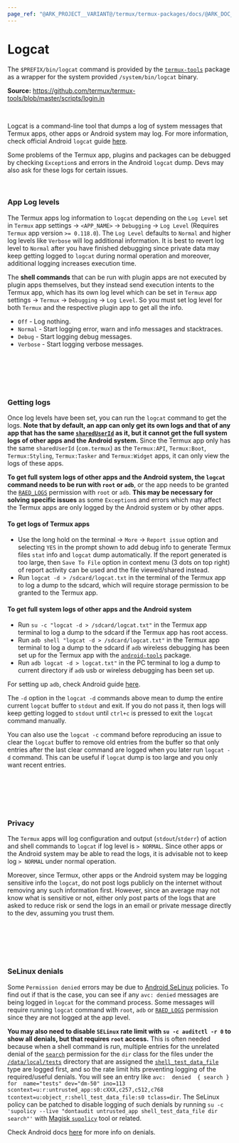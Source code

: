 ```yaml
---
page_ref: "@ARK_PROJECT__VARIANT@/termux/termux-packages/docs/@ARK_DOC__VERSION@/repos/main/packages/termux-tools/logcat/index.html"
---
```


# Logcat

<!-- @ARK_DOCS__HEADER_PLACEHOLDER@ -->

The `$PREFIX/bin/logcat` command is provided by the [`termux-tools`](../index.html) package as a wrapper for the system provided `/system/bin/logcat` binary.

**Source:** https://github.com/termux/termux-tools/blob/master/scripts/login.in

&nbsp;

Logcat is a command-line tool that dumps a log of system messages that Termux apps, other apps or Android system may log. For more information, check official Android `logcat` guide [here](https://developer.android.com/studio/command-line/logcat).

Some problems of the Termux app, plugins and packages can be debugged by checking `Exception`s and errors in the Android `logcat` dump. Devs may also ask for these logs for certain issues.

&nbsp;



### App Log levels

The Termux apps log information to `logcat` depending on the `Log Level` set in `Termux` app settings -> `<APP_NAME>` -> `Debugging` -> `Log Level` (Requires `Termux` app version `>= 0.118.0`). The `Log Level` defaults to `Normal` and higher log levels like `Verbose` will log additional information. It is best to revert log level to `Normal` after you have finished debugging since private data may keep getting logged to `logcat` during normal operation and moreover, additional logging increases execution time.

The **shell commands** that can be run with plugin apps are not executed by plugin apps themselves, but they instead send execution intents to the Termux app, which has its own log level which can be set in `Termux` app settings -> `Termux` -> `Debugging` -> `Log Level`. So you must set log level for both `Termux` and the respective plugin app to get all the info.

- `Off` - Log nothing.
- `Normal` - Start logging error, warn and info messages and stacktraces.
- `Debug` - Start logging debug messages.
- `Verbose` - Start logging verbose messages.

## &nbsp;

&nbsp;



### Getting logs

<!-- FIXME: Use: `@TERMUX_APP__SHARED_USER_ID@` -->

Once log levels have been set, you can run the `logcat` command to get the logs. **Note that by default, an app can only get its own logs and that of any app that has the same [`sharedUserId`](https://developer.android.com/guide/topics/manifest/manifest-element#uid) as it, but it cannot get the full system logs of other apps and the Android system.** Since the Termux app only has the same `sharedUserId` (`com.termux`) as the `Termux:API`, `Termux:Boot`, `Termux:Styling`, `Termux:Tasker` and `Termux:Widget` apps, it can only view the logs of these apps.

**To get full system logs of other apps and the Android system, the `logcat` command needs to be run with `root` or `adb`**, or the app needs to be granted the [`RAED_LOGS`](https://developer.android.com/reference/android/Manifest.permission#READ_LOGS) permission with `root` or `adb`. **This may be necessary for solving specific issues** as some `Exception`s and errors which may affect the Termux apps are only logged by the Android system or by other apps.

#### To get logs of Termux apps

- Use the long hold on the terminal -> `More` -> `Report issue` option and selecting `YES` in the prompt shown to add debug info to generate Termux files `stat` info and `logcat` dump automatically. If the report generated is too large, then `Save To File` option in context menu (3 dots on top right) of report activity can be used and the file viewed/shared instead.
- Run `logcat -d > /sdcard/logcat.txt` in the terminal of the Termux app to log a dump to the sdcard, which will require storage permission to be granted to the Termux app.

#### To get full system logs of other apps and the Android system

- Run `su -c "logcat -d > /sdcard/logcat.txt"` in the Termux app terminal to log a dump to the sdcard if the Termux app has root access.
- Run `adb shell "logcat -d > /sdcard/logcat.txt"` in the Termux app terminal to log a dump to the sdcard if `adb` wireless debugging has been set up for the Termux app with the [`android-tools`](https://www.reddit.com/r/termux/comments/mmu2iu/announce_adb_is_now_packaged_for_termux) package.
- Run `adb logcat -d > logcat.txt"` in the PC terminal to log a dump to current directory if `adb` usb or wireless debugging has been set up.

For setting up `adb`, check Android guide [here](https://developer.android.com/tools/adb).

The `-d` option in the `logcat -d` commands above mean to dump the entire current `logcat` buffer to `stdout` and exit. If you do not pass it, then logs will keep getting logged to `stdout` until `ctrl+c` is pressed to exit the `logcat` command manually.

You can also use the `logcat -c` command before reproducing an issue to clear the `logcat` buffer to remove old entries from the buffer so that only entries after the last clear command are logged when you later run `logcat -d` command. This can be useful if `logcat` dump is too large and you only want recent entries.

## &nbsp;

&nbsp;



### Privacy

The `Termux` apps will log configuration and output (`stdout`/`stderr`) of action and shell commands to `logcat` if log level is `> NORMAL`. Since other apps or the Android system may be able to read the logs, it is advisable not to keep log `> NORMAL` under normal operation.

Moreover, since Termux, other apps or the Android system may be logging sensitive info the `logcat`, do not post logs publicly on the internet without removing any such information first. However, since an average may not know what is sensitive or not, either only post parts of the logs that are asked to reduce risk or send the logs in an email or private message directly to the dev, assuming you trust them.

## &nbsp;

&nbsp;



### SeLinux denials

Some `Permission denied` errors may be due to [Android SeLinux](https://source.android.com/docs/security/features/selinux) policies. To find out if that is the case, you can see if any `avc: denied` messages are being logged in `logcat` for the command process. Some messages will require running `logcat` command with `root`, `adb` or [`RAED_LOGS`](https://developer.android.com/reference/android/Manifest.permission#READ_LOGS) permission since they are not logged at the app level.

**You may also need to disable `SELinux` rate limit with `su -c auditctl -r 0` to show all denials, but that requires `root` access.** This is often needed because when a shell command is run, multiple entries for the unrelated denial of the [`search`](https://selinuxproject.org/page/NB_ObjectClassesPermissions) permission for the `dir` class for the files under the [`/data/local/tests`](https://cs.android.com/android/platform/superproject/+/android-14.0.0_r1:system/sepolicy/private/file_contexts;l=570) directory that are assigned the [`shell_test_data_file`](https://cs.android.com/android/platform/superproject/+/android-14.0.0_r1:system/sepolicy/public/file.te;l=368) type are logged first, and so the rate limit hits preventing logging of the required/useful denials. You will see an entry like `avc:  denied  { search } for  name="tests" dev="dm-50" ino=113 scontext=u:r:untrusted_app:s0:cXXX,c257,c512,c768 tcontext=u:object_r:shell_test_data_file:s0 tclass=dir`. The SeLinux policy can be patched to disable logging of such denials by running `su -c 'supolicy --live "dontaudit untrusted_app shell_test_data_file dir search"'` with [Magisk `supolicy`](https://topjohnwu.github.io/Magisk/tools.html#magiskpolicy) tool or related.

Check Android docs [here](https://source.android.com/docs/security/features/selinux/validate#reading_denials) for more info on denials.

## &nbsp;

&nbsp;
